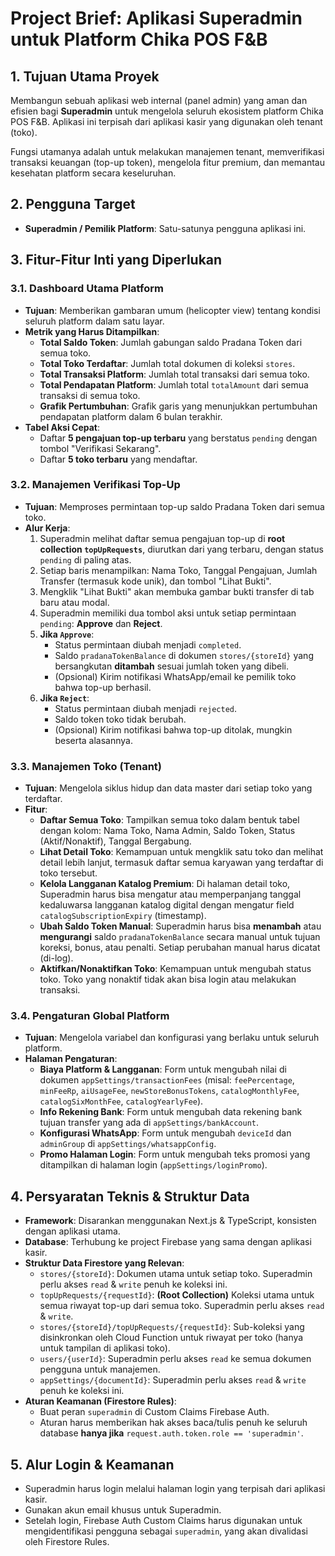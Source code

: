 # Project Brief: Aplikasi Superadmin untuk Platform Chika POS F&B

## 1. Tujuan Utama Proyek

Membangun sebuah aplikasi web internal (panel admin) yang aman dan efisien bagi **Superadmin** untuk mengelola seluruh ekosistem platform Chika POS F&B. Aplikasi ini terpisah dari aplikasi kasir yang digunakan oleh tenant (toko).

Fungsi utamanya adalah untuk melakukan manajemen tenant, memverifikasi transaksi keuangan (top-up token), mengelola fitur premium, dan memantau kesehatan platform secara keseluruhan.

## 2. Pengguna Target

- **Superadmin / Pemilik Platform**: Satu-satunya pengguna aplikasi ini.

## 3. Fitur-Fitur Inti yang Diperlukan

### 3.1. Dashboard Utama Platform
- **Tujuan**: Memberikan gambaran umum (helicopter view) tentang kondisi seluruh platform dalam satu layar.
- **Metrik yang Harus Ditampilkan**:
    - **Total Saldo Token**: Jumlah gabungan saldo Pradana Token dari semua toko.
    - **Total Toko Terdaftar**: Jumlah total dokumen di koleksi `stores`.
    - **Total Transaksi Platform**: Jumlah total transaksi dari semua toko.
    - **Total Pendapatan Platform**: Jumlah total `totalAmount` dari semua transaksi di semua toko.
    - **Grafik Pertumbuhan**: Grafik garis yang menunjukkan pertumbuhan pendapatan platform dalam 6 bulan terakhir.
- **Tabel Aksi Cepat**:
    - Daftar **5 pengajuan top-up terbaru** yang berstatus `pending` dengan tombol "Verifikasi Sekarang".
    - Daftar **5 toko terbaru** yang mendaftar.

### 3.2. Manajemen Verifikasi Top-Up
- **Tujuan**: Memproses permintaan top-up saldo Pradana Token dari semua toko.
- **Alur Kerja**:
    1. Superadmin melihat daftar semua pengajuan top-up di **root collection `topUpRequests`**, diurutkan dari yang terbaru, dengan status `pending` di paling atas.
    2. Setiap baris menampilkan: Nama Toko, Tanggal Pengajuan, Jumlah Transfer (termasuk kode unik), dan tombol "Lihat Bukti".
    3. Mengklik "Lihat Bukti" akan membuka gambar bukti transfer di tab baru atau modal.
    4. Superadmin memiliki dua tombol aksi untuk setiap permintaan `pending`: **Approve** dan **Reject**.
    5. **Jika `Approve`**:
        - Status permintaan diubah menjadi `completed`.
        - Saldo `pradanaTokenBalance` di dokumen `stores/{storeId}` yang bersangkutan **ditambah** sesuai jumlah token yang dibeli.
        - (Opsional) Kirim notifikasi WhatsApp/email ke pemilik toko bahwa top-up berhasil.
    6. **Jika `Reject`**:
        - Status permintaan diubah menjadi `rejected`.
        - Saldo token toko tidak berubah.
        - (Opsional) Kirim notifikasi bahwa top-up ditolak, mungkin beserta alasannya.

### 3.3. Manajemen Toko (Tenant)
- **Tujuan**: Mengelola siklus hidup dan data master dari setiap toko yang terdaftar.
- **Fitur**:
    - **Daftar Semua Toko**: Tampilkan semua toko dalam bentuk tabel dengan kolom: Nama Toko, Nama Admin, Saldo Token, Status (Aktif/Nonaktif), Tanggal Bergabung.
    - **Lihat Detail Toko**: Kemampuan untuk mengklik satu toko dan melihat detail lebih lanjut, termasuk daftar semua karyawan yang terdaftar di toko tersebut.
    - **Kelola Langganan Katalog Premium**: Di halaman detail toko, Superadmin harus bisa mengatur atau memperpanjang tanggal kedaluwarsa langganan katalog digital dengan mengatur field `catalogSubscriptionExpiry` (timestamp).
    - **Ubah Saldo Token Manual**: Superadmin harus bisa **menambah** atau **mengurangi** saldo `pradanaTokenBalance` secara manual untuk tujuan koreksi, bonus, atau penalti. Setiap perubahan manual harus dicatat (di-log).
    - **Aktifkan/Nonaktifkan Toko**: Kemampuan untuk mengubah status toko. Toko yang nonaktif tidak akan bisa login atau melakukan transaksi.

### 3.4. Pengaturan Global Platform
- **Tujuan**: Mengelola variabel dan konfigurasi yang berlaku untuk seluruh platform.
- **Halaman Pengaturan**:
    - **Biaya Platform & Langganan**: Form untuk mengubah nilai di dokumen `appSettings/transactionFees` (misal: `feePercentage`, `minFeeRp`, `aiUsageFee`, `newStoreBonusTokens`, `catalogMonthlyFee`, `catalogSixMonthFee`, `catalogYearlyFee`).
    - **Info Rekening Bank**: Form untuk mengubah data rekening bank tujuan transfer yang ada di `appSettings/bankAccount`.
    - **Konfigurasi WhatsApp**: Form untuk mengubah `deviceId` dan `adminGroup` di `appSettings/whatsappConfig`.
    - **Promo Halaman Login**: Form untuk mengubah teks promosi yang ditampilkan di halaman login (`appSettings/loginPromo`).

## 4. Persyaratan Teknis & Struktur Data

- **Framework**: Disarankan menggunakan Next.js & TypeScript, konsisten dengan aplikasi utama.
- **Database**: Terhubung ke project Firebase yang sama dengan aplikasi kasir.
- **Struktur Data Firestore yang Relevan**:
    - `stores/{storeId}`: Dokumen utama untuk setiap toko. Superadmin perlu akses `read` & `write` penuh ke koleksi ini.
    - `topUpRequests/{requestId}`: **(Root Collection)** Koleksi utama untuk semua riwayat top-up dari semua toko. Superadmin perlu akses `read` & `write`.
    - `stores/{storeId}/topUpRequests/{requestId}`: Sub-koleksi yang disinkronkan oleh Cloud Function untuk riwayat per toko (hanya untuk tampilan di aplikasi toko).
    - `users/{userId}`: Superadmin perlu akses `read` ke semua dokumen pengguna untuk manajemen.
    - `appSettings/{documentId}`: Superadmin perlu akses `read` & `write` penuh ke koleksi ini.
- **Aturan Keamanan (Firestore Rules)**:
    - Buat peran `superadmin` di Custom Claims Firebase Auth.
    - Aturan harus memberikan hak akses baca/tulis penuh ke seluruh database **hanya jika** `request.auth.token.role == 'superadmin'`.

## 5. Alur Login & Keamanan

- Superadmin harus login melalui halaman login yang terpisah dari aplikasi kasir.
- Gunakan akun email khusus untuk Superadmin.
- Setelah login, Firebase Auth Custom Claims harus digunakan untuk mengidentifikasi pengguna sebagai `superadmin`, yang akan divalidasi oleh Firestore Rules.
